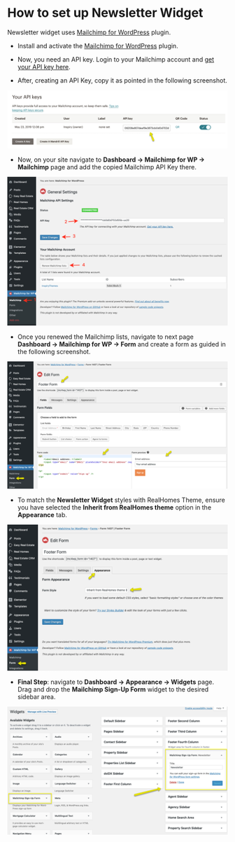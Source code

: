 # How to set up Newsletter Widget

Newsletter widget uses [Mailchimp for WordPress](https://wordpress.org/plugins/mailchimp-for-wp/) plugin.

- Install and activate the [Mailchimp for WordPress](https://wordpress.org/plugins/mailchimp-for-wp/) plugin.

- Now, you need an API key. Login to your Mailchimp account and [get your API key here](https://admin.mailchimp.com/account/api). 

- After, creating an API Key, copy it as pointed in the following screenshot.

![Copy Mailchimp API Key](images/widgets/mailchimp-api-key-copy.png)

- Now, on your site navigate to **Dashboard → Mailchimp for WP → Mailchimp** page and add the copied Mailchimp API Key there.

![Add Mailchimp API Key](images/widgets/mailchimp-api-key-add.png)

- Once you renewed the Mailchimp lists, navigate to next page **Dashboard → Mailchimp for WP → Form** and create a form as guided in the following screenshot.

![Create Mailchimp Form](images/widgets/mailchimp-form.png)

- To match the **Newsletter Widget** styles with RealHomes Theme, ensure you have selected the **Inherit from RealHomes theme** option in the **Appearance** tab.

![Set Mailchimp Form Style](images/widgets/mailchimp-form-style.png)

- **Final Step**: navigate to **Dashboard → Appearance → Widgets** page. Drag and drop the **Mailchimp Sign-Up Form** widget to the desired sidebar area.

![Mailchimp Form Widget](images/widgets/mailchimp-widget.png)